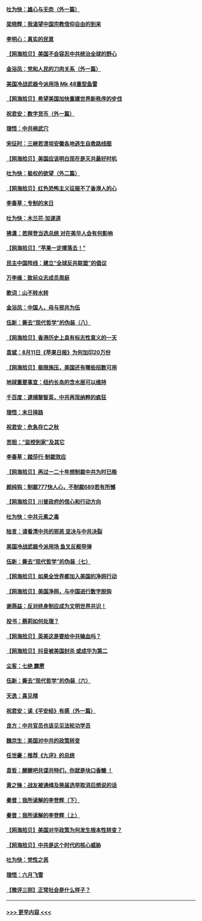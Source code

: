 #### [吐为快：雄心与无奈（外一篇）](../pages/nsc993/n12338132.md?t=08180251) 
#### [梁晓辉：我渴望中国宗教信仰自由的到来](../pages/nsc993/n12336657.md?t=08180251) 
#### [李明心：真实的民意](../pages/nsc993/n12336089.md?t=08180251) 
#### [【网海拾贝】美国不会容忍中共统治全球的野心](../pages/nsc993/n12336063.md?t=08180251) 
#### [金浴凤：党和人民的刀肉关系（外一篇）](../pages/nsc993/n12335834.md?t=08180251) 
#### [美国冷战武器今派用场 Mk 48重型鱼雷](../pages/nsc993/n12335354.md?t=08180251) 
#### [【网海拾贝】希望美国加快重建世界新秩序的步伐](../pages/nsc993/n12334224.md?t=08180251) 
#### [祝君安：数字货币（外一篇）](../pages/nsc993/n12334186.md?t=08180251) 
#### [理悟：中共祸武穴](../pages/nsc993/n12333962.md?t=08180251) 
#### [宋征时：三峡若溃坝安徽各地逃生自救路线图](../pages/nsc993/n12332450.md?t=08180251) 
#### [【网海拾贝】美国应该明白现在是灭共最好时机](../pages/nsc993/n12332313.md?t=08180251) 
#### [吐为快：极权的欲望（外二篇）](../pages/nsc993/n12332089.md?t=08180251) 
#### [【网海拾贝】红色恐怖主义征服不了香港人的心](../pages/nsc993/n12329296.md?t=08180251) 
#### [李春草：专制的末日](../pages/nsc993/n12329079.md?t=08180251) 
#### [吐为快：木兰花‧加速道](../pages/nsc993/n12327366.md?t=08180251) 
#### [拂潇：若拜登当选总统 对在美华人会有何影响](../pages/nsc993/n12295996.md?t=08180251) 
#### [【网海拾贝】“苹果一定撑落去！”](../pages/nsc993/n12326784.md?t=08180251) 
#### [民主中国阵线：建立“全球反共联盟”的倡议](../pages/nsc993/n12324177.md?t=08180251) 
#### [万李缘：致前众志成员周庭](../pages/nsc993/n12324635.md?t=08180251) 
#### [歌词：山不转水转](../pages/nsc993/n12324599.md?t=08180251) 
#### [金浴凤：中国人，毋与邪共为伍](../pages/nsc993/n12324257.md?t=08180251) 
#### [伍新：撕去“现代哲学”的伪装（八）](../pages/nsc993/n12324188.md?t=08180251) 
#### [【网海拾贝】香港历史上具有标志性意义的一天](../pages/nsc993/n12324021.md?t=08180251) 
#### [袁斌：8月11日《苹果日报》为何加印20万份](../pages/nsc993/n12323955.md?t=08180251) 
#### [【网海拾贝】极限施压，美国还有哪些招数可用](../pages/nsc993/n12322512.md?t=08180251) 
#### [地球重要事宜：纽约长岛的含水层可以维持](../pages/nsc993/n12321844.md?t=08180251) 
#### [千百度：逮捕黎智英，中共再现纳粹的疯狂](../pages/nsc993/n12321777.md?t=08180251) 
#### [理悟：末日择路](../pages/nsc993/n12320812.md?t=08180251) 
#### [祝君安：危急存亡之秋](../pages/nsc993/n12320795.md?t=08180251) 
#### [苦胆：“监控到家”及其它](../pages/nsc993/n12320751.md?t=08180251) 
#### [李春草：踏莎行·制裁效应](../pages/nsc993/n12318290.md?t=08180251) 
#### [【网海拾贝】再过一二十年想制裁中共为时已晚](../pages/nsc993/n12318195.md?t=08180251) 
#### [颜纯钩：制裁777快人心，不制裁689若有所憾](../pages/nsc993/n12316912.md?t=08180251) 
#### [【网海拾贝】川普政府的信心和行动方向](../pages/nsc993/n12316673.md?t=08180251) 
#### [吐为快：中共元素之毒](../pages/nsc993/n12316547.md?t=08180251) 
#### [陆言：请看清中共的邪恶 坚决与中共决裂](../pages/nsc993/n12315784.md?t=08180251) 
#### [美国冷战武器今派用场 鱼叉反舰导弹](../pages/nsc993/n12316258.md?t=08180251) 
#### [伍新：撕去“现代哲学”的伪装（七）](../pages/nsc993/n12315846.md?t=08180251) 
#### [【网海拾贝】如果全世界都加入美国的净网行动](../pages/nsc993/n12315588.md?t=08180251) 
#### [【网海拾贝】美国净网，与中国进行数字脱钩](../pages/nsc993/n12312813.md?t=08180251) 
#### [谢燕益：反对终身制应成为文明世界共识！](../pages/nsc993/n12310465.md?t=08180251) 
#### [投书：蔡莉如何处理？](../pages/nsc993/n12310224.md?t=08180251) 
#### [【网海拾贝】英美这是要给中共输血吗？](../pages/nsc993/n12307646.md?t=08180251) 
#### [【网海拾贝】抖音被美国封杀 或成华为第二](../pages/nsc993/n12305277.md?t=08180251) 
#### [尘客：七绝 霹雳](../pages/nsc993/n12304053.md?t=08180251) 
#### [伍新：撕去“现代哲学”的伪装（六）](../pages/nsc993/n12303243.md?t=08180251) 
#### [天逸：喜见晴](../pages/nsc993/n12303226.md?t=08180251) 
#### [祝君安：读《平安经》有感（外一篇）](../pages/nsc993/n12303170.md?t=08180251) 
#### [良方：中共官员也该见见法轮功学员](../pages/nsc993/n12302985.md?t=08180251) 
#### [魏京生：美国对中共的政策转变](../pages/nsc993/n12302929.md?t=08180251) 
#### [任世豪：推荐《九评》的总统](../pages/nsc993/n12302838.md?t=08180251) 
#### [袁哲：醒醒吧共谍共特们，你就是块口香糖 ！](../pages/nsc993/n12302678.md?t=08180251) 
#### [黄之锋：战友被通缉及换届选举取消后想说的话](../pages/nsc993/n12302681.md?t=08180251) 
#### [秦晋：我所读解的李登辉（下）](../pages/nsc993/n12302171.md?t=08180251) 
#### [秦晋：我所读解的李登辉（上）](../pages/nsc993/n12301979.md?t=08180251) 
#### [【网海拾贝】美国对华政策为何发生根本性转变？](../pages/nsc993/n12302091.md?t=08180251) 
#### [【网海拾贝】中共是这个时代的核心威胁](../pages/nsc993/n12300541.md?t=08180251) 
#### [吐为快：党性之恶](../pages/nsc993/n12300263.md?t=08180251) 
#### [理悟：六月飞雪](../pages/nsc993/n12300243.md?t=08180251) 
#### [【微评三则】正常社会是什么样子？](../pages/nsc993/n12300228.md?t=08180251) 

----
#### [ >>> 更早内容 <<< ](../indexes/nsc993-earlier.md)
